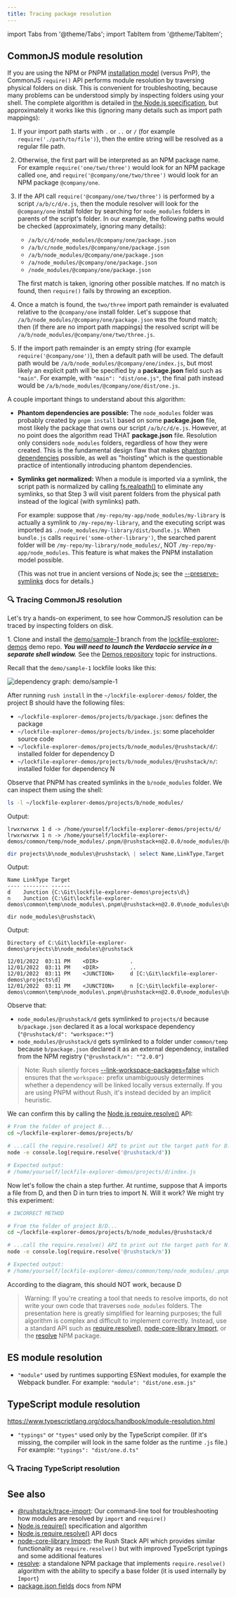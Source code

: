 ```yaml
---
title: Tracing package resolution
---
```


import Tabs from '@theme/Tabs';
import TabItem from '@theme/TabItem';

## CommonJS module resolution

If you are using the NPM or PNPM [installation model](./install_models.md) (versus PnP),
the CommonJS `require()` API performs module resolution by traversing physical folders on disk.
This is convenient for troubleshooting, because many problems can be understood simply by inspecting folders
using your shell. The complete algorithm is detailed in
[the Node.js specification](https://nodejs.org/api/modules.html#all-together), but approximately it works
like this (ignoring many details such as import path mappings):

1. If your import path starts with `.` or `..` or `/` (for example `require('./path/to/file')`),
   then the entire string will be resolved as a regular file path.

2. Otherwise, the first part will be interpreted as an NPM package name. For example
   `require('one/two/three')` would look for an NPM package called `one`,
   and `require('@company/one/two/three')` would look for an NPM package `@company/one`.

3. If the API call `require('@company/one/two/three')` is performed by a script `/a/b/c/d/e.js`, then
   the module resolver will look for the `@company/one` install folder by searching for `node_modules` folders
   in parents of the script's folder. In our example, the following paths would be checked (approximately, ignoring many details):

   - `/a/b/c/d/node_modules/@company/one/package.json`
   - `/a/b/c/node_modules/@company/one/package.json`
   - `/a/b/node_modules/@company/one/package.json`
   - `/a/node_modules/@company/one/package.json`
   - `/node_modules/@company/one/package.json`

   The first match is taken, ignoring other possible matches. If no match is found, then `require()` fails
   by throwing an exception.

4. Once a match is found, the `two/three` import path remainder is evaluated relative to the `@company/one` install folder.
   Let's suppose that `/a/b/node_modules/@company/one/package.json` was the found match; then (if there are no
   import path mappings) the resolved script will be `/a/b/node_modules/@company/one/two/three.js`.

5. If the import path remainder is an empty string (for example `require('@company/one')`), then a default path will be used.
   The default path would be `/a/b/node_modules/@company/one/index.js`, but most likely an explicit path will be
   specified by a **package.json** field such as `"main"`. For example, with `"main": "dist/one.js"`,
   the final path instead would be `/a/b/node_modules/@company/one/dist/one.js`.

A couple important things to understand about this algorithm:

- **Phantom dependencies are possible:**
  The `node_modules` folder was probably created by `pnpm install` based on some **package.json** file,
  most likely the package that owns our script `/a/b/c/d/e.js`. However, at no point does the algorithm
  read THAT **package.json** file. Resolution only considers `node_modules` folders, regardless of how they
  were created. This is the fundamental design flaw that makes
  [phantom dependencies](@rushjs/pages/advanced/phantom_deps/) possible, as well as "hoisting" which is the
  questionable practice of intentionally introducing phantom dependencies.

- **Symlinks get normalized:** When a module is imported via a symlink, the script path is normalized
  by calling [fs.realpath()](https://nodejs.org/api/fs.html#fspromisesrealpathpath-options)
  to eliminate any symlinks, so that Step 3 will visit parent folders from the physical path
  instead of the logical (with symlinks) path.

  For example: suppose that `/my-repo/my-app/node_modules/my-library` is actually a symlink to
  `/my-repo/my-library`, and the executing script was imported as `./node_modules/my-library/dist/bundle.js`.
  When `bundle.js` calls `require('some-other-library')`, the searched parent folder will be
  `/my-repo/my-library/node_modules/`, NOT `/my-repo/my-app/node_modules`. This feature is what makes
  the PNPM installation model possible.

  (This was not true in ancient versions of Node.js; see the
  [--preserve-symlinks](https://nodejs.org/api/all.html#cli_preserve_symlinks) docs for details.)

### 🔍 Tracing CommonJS resolution

Let's try a hands-on experiment, to see how CommonJS resolution can be traced by inspecting folders on disk.

1<!-- -->. Clone and install the [demo/sample-1](https://github.com/microsoft/lockfile-explorer-demos/tree/demo/sample-1)
branch from the [lockfile-explorer-demos](https://github.com/microsoft/lockfile-explorer-demos/)
demo repo. **_You will need to launch the Verdaccio service in a separate shell window._** See the
[Demos repository](../scenarios/demos_repo.md) topic for instructions.

Recall that the `demo/sample-1` lockfile looks like this:

<img src='/images/docs/lfx-demo-sample-1.svg' alt="dependency graph: demo/sample-1" />

After running `rush install` in the `~/lockfile-explorer-demos/` folder, the project B should
have the following files:

- `~/lockfile-explorer-demos/projects/b/package.json`: defines the package
- `~/lockfile-explorer-demos/projects/b/index.js`: some placeholder source code
- `~/lockfile-explorer-demos/projects/b/node_modules/@rushstack/d/`: installed folder for dependency D
- `~/lockfile-explorer-demos/projects/b/node_modules/@rushstack/n/`: installed folder for dependency N

Observe that PNPM has created symlinks in the `b/node_modules` folder. We can inspect them using the shell:

<Tabs>
  <TabItem value="bash" label="Bash">

```bash
ls -l ~/lockfile-explorer-demos/projects/b/node_modules/
```

Output:

```
lrwxrwxrwx 1 d -> /home/yourself/lockfile-explorer-demos/projects/d/
lrwxrwxrwx 1 n -> /home/yourself/lockfile-explorer-demos/common/temp/node_modules/.pnpm/@rushstack+n@2.0.0/node_modules/@rushstack/n/
```

  </TabItem>
  <TabItem value="windows" label="PowerShell">

```powershell
dir projects\b\node_modules\@rushstack\ | select Name,LinkType,Target
```

Output:

```
Name LinkType Target
---- -------- ------
d    Junction {C:\Git\lockfile-explorer-demos\projects\d\}
n    Junction {C:\Git\lockfile-explorer-demos\common\temp\node_modules\.pnpm\@rushstack+n@2.0.0\node_modules\@rushstack\n\}
```

  </TabItem>
  <TabItem value="cmd" label="DOS">

```batch
dir node_modules\@rushstack\
```

Output:

```
Directory of C:\Git\lockfile-explorer-demos\projects\b\node_modules\@rushstack

12/01/2022  03:11 PM    <DIR>          .
12/01/2022  03:11 PM    <DIR>          ..
12/01/2022  03:11 PM    <JUNCTION>     d [C:\Git\lockfile-explorer-demos\projects\d]
12/01/2022  03:11 PM    <JUNCTION>     n [C:\Git\lockfile-explorer-demos\common\temp\node_modules\.pnpm\@rushstack+n@2.0.0\node_modules\@rushstack\n]
```

  </TabItem>
</Tabs>

Observe that:

- `node_modules/@rushstack/d` gets symlinked to `projects/d` because `b/package.json` declared
  it as a local workspace dependency (`"@rushstack/d": "workspace:*"`)
- `node_modules/@rushstack/d` gets symlinked to a folder under `common/temp` because
  `b/package.json` declared it as an external dependency, installed from the NPM registry
  (`"@rushstack/n": "^2.0.0"`)

> Note: Rush silently forces [--link-workspace-packages=false](https://pnpm.io/npmrc#link-workspace-packages)
> which ensures that the `workspace:` prefix unambiguously determines whether a dependency will be linked
> locally versus externally. If you are using PNPM without Rush, it's instead decided by an implicit heuristic.

We can confirm this by calling the
[Node.js require.resolve()](https://nodejs.org/api/modules.html#requireresolverequest-options)
API:

```bash
# From the folder of project B...
cd ~/lockfile-explorer-demos/projects/b/

# ...call the require.resolve() API to print out the target path for D:
node -e console.log(require.resolve('@rushstack/d'))

# Expected output:
# /home/yourself/lockfile-explorer-demos/projects/d/index.js
```

Now let's follow the chain a step further. At runtime, suppose that A imports a file from D,
and then D in turn tries to import N. Will it work? We might try this experiment:

```bash
# INCORRECT METHOD

# From the folder of project B/D...
cd ~/lockfile-explorer-demos/projects/b/node_modules/@rushstack/d

# ...call the require.resolve() API to print out the target path for N:
node -e console.log(require.resolve('@rushstack/n'))

# Expected output:
# /home/yourself/lockfile-explorer-demos/common/temp/node_modules/.pnpm/@rushstack+n@2.0.0/node_modules/@rushstack/n/index.js
```

According to the diagram, this should NOT work, because D

> Warning: If you're creating a tool that needs to resolve imports, do not write your own code that
> traverses `node_modules` folders. The presentation here is greatly simplified for learning purposes;
> the full algorithm is complex and difficult to implement correctly. Instead, use a standard API such as
> [require.resolve()](https://nodejs.org/api/modules.html#requireresolverequest-options),
> [node-core-library Import](https://api.rushstack.io/pages/node-core-library.import/),
> or the [resolve](https://www.npmjs.com/package/resolve) NPM package.

## ES module resolution

- `"module"` used by runtimes supporting ESNext modules, for example the Webpack bundler.
  For example: `"module": "dist/one.esm.js"`

## TypeScript module resolution

https://www.typescriptlang.org/docs/handbook/module-resolution.html

- `"typings"` or `"types"` used only by the TypeScript compiler. (If it's missing, the compiler will
  look in the same folder as the runtime `.js` file.)
  For example: `"typings": "dist/one.d.ts"`

### 🔍 Tracing TypeScript resolution

## See also

- [@<!---->rushstack/trace-import](https://www.npmjs.com/package/@rushstack/trace-import): Our command-line tool for troubleshooting how modules are resolved by `import` and `require()`
- [Node.js require()](https://nodejs.org/api/modules.html#all-together) specification and algorithm
- [Node.js require.resolve()](https://nodejs.org/api/modules.html#requireresolverequest-options) API docs
- [node-core-library Import](https://api.rushstack.io/pages/node-core-library.import/): the Rush Stack API
  which provides similar functionality as `require.resolve()` but with improved TypeScript typings and some
  additional features
- [resolve](https://www.npmjs.com/package/resolve): a standalone NPM package that implements
  `require.resolve()` algorithm with the ability to specify a base folder (it is used internally
  by `Import`)
- [package.json fields](https://docs.npmjs.com/cli/v6/configuring-npm/package-json) docs from NPM
